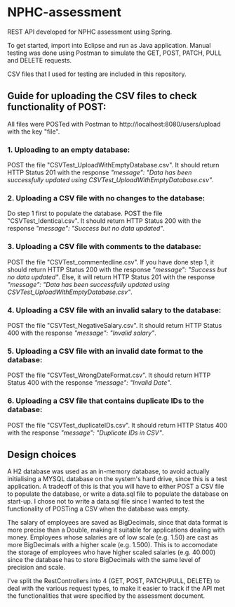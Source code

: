 # NPHC-assessment
REST API developed for NPHC assessment using Spring.

To get started, import into Eclipse and run as Java application. Manual testing was done using Postman to simulate the GET, POST, PATCH, PULL and DELETE requests.

CSV files that I used for testing are included in this repository.

## Guide for uploading the CSV files to check functionality of POST:

All files were POSTed with Postman to http://localhost:8080/users/upload with the key "file".

### 1. Uploading to an empty database:
POST the file "CSVTest_UploadWithEmptyDatabase.csv". It should return HTTP Status 201 with the response *"message": "Data has been successfully updated using CSVTest_UploadWithEmptyDatabase.csv"*.

### 2. Uploading a CSV file with no changes to the database:
Do step 1 first to populate the database.
POST the file "CSVTest_Identical.csv". It should return HTTP Status 200 with the response *"message": "Success but no data updated"*.

### 3. Uploading a CSV file with comments to the database:
POST the file "CSVTest_commentedline.csv". If you have done step 1, it should return HTTP Status 200 with the response *"message": "Success but no data updated"*. Else, it will return HTTP Status 201 with the response *"message": "Data has been successfully updated using CSVTest_UploadWithEmptyDatabase.csv"*.

### 4. Uploading a CSV file with an invalid salary to the database:
POST the file "CSVTest_NegativeSalary.csv". It should return HTTP Status 400 with the response *"message": "Invalid salary"*.

### 5. Uploading a CSV file with an invalid date format to the database:
POST the file "CSVTest_WrongDateFormat.csv". It should return HTTP Status 400 with the response *"message": "Invalid Date"*.

### 6. Uploading a CSV file that contains duplicate IDs to the database:
POST the file "CSVTest_duplicateIDs.csv". It should return HTTP Status 400 with the response *"message": "Duplicate IDs in CSV"*.


## Design choices

A H2 database was used as an in-memory database, to avoid actually initialising a MYSQL database on the system's hard drive, since this is a test application. A tradeoff of this is that you will have to either POST a CSV file to populate the database, or write a data.sql file to populate the database on start-up. I chose not to write a data.sql file since I wanted to test the functionality of POSTing a CSV when the database was empty.

The salary of employees are saved as BigDecimals, since that data format is more precise than a Double, making it suitable for applications dealing with money. Employees whose salaries are of low scale (e.g. 1.50) are cast as more BigDecimals with a higher scale (e.g. 1.500). This is to accomodate the storage of employees who have higher scaled salaries (e.g. 40.000) since the database has to store BigDecimals with the same level of precision and scale.

I've split the RestControllers into 4 (GET, POST, PATCH/PULL, DELETE) to deal with the various request types, to make it easier to track if the API met the functionalities that were specified by the assessment document.
